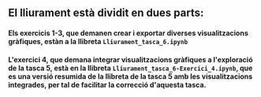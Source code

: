 ## El lliurament està dividit en dues parts:

#### Els exercicis 1-3, que demanen crear i exportar diverses visualitzacions gràfiques, estàn a la llibreta ``Lliurament_tasca_6.ipynb``

#### L'exercici 4, que demana integrar visualitzacions gràfiques a l'exploració de la tasca 5, està en la llibreta ``Lliurament_tasca_6-Exercici_4.ipynb``, que es una versió resumida de la llibreta de la tasca 5 amb les visualitzacions integrades, per tal de facilitar la correcció d'aquesta tasca.
